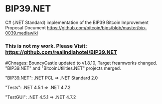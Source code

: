 BIP39.NET
===========

C# (.NET Standard) implementation of the BIP39 Bitcoin Improvement Proposal Document https://github.com/bitcoin/bips/blob/master/bip-0039.mediawiki
### This is not my work. Please Visit: https://github.com/realindiahotel/BIP39.NET
#Chnages:
BouncyCastle updated to v1.8.10, Target freamworks changed. "BIP39.NET" and "BitcoinUtilities.NET" projects merged.

"BIP39.NET":	.NET PCL	=>	.NET Standard 2.0

"Tests":		.NET 4.5.1	=>	.NET 4.7.2

"TestGUI":	.NET 4.5.1	=>	.NET 4.7.2
